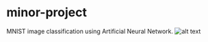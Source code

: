 # minor-project
MNIST image classification using Artificial Neural Network. 
![alt text](https://gcdnb.pbrd.co/images/i2JgARbGGSUj.png?o=1)

